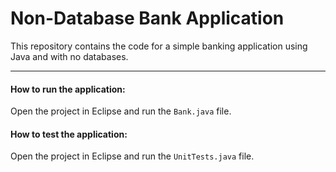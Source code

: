# Non-Database Bank Application

This repository contains the code for a simple banking application using Java and with no databases.

---

#### How to run the application:

Open the project in Eclipse and run the `Bank.java` file.

#### How to test the application:

Open the project in Eclipse and run the `UnitTests.java` file.
